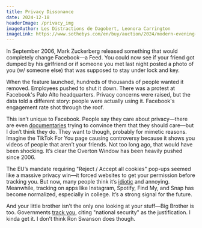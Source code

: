 ```yaml
---
title: Privacy Dissonance
date: 2024-12-18
headerImage: /privacy_img
imageAuthor: Les Distractions de Dagobert, Leonora Carrington
imageLink: https://www.sothebys.com/en/buy/auction/2024/modern-evening-auction/les-distractions-de-dagobert
---
```

In September 2006, Mark Zuckerberg released something that would completely change Facebook—a Feed. You could now see if your friend got dumped by his girlfriend or if someone you met last night posted a photo of you (w/ someone else) that was supposed to stay under lock and key.

When the feature launched, hundreds of thousands of people wanted it removed. Employees pushed to shut it down. There was a protest at Facebook's Palo Alto headquarters. Privacy concerns were raised, but the data told a different story: people were actually using it. Facebook's engagement rate shot through the roof.

This isn’t unique to Facebook. People say they care about privacy—there are even [documentaries](https://en.wikipedia.org/wiki/The_Social_Dilemma) trying to convince them that they should care—but I don’t think they do. They want to though, probably for mimetic reasons. Imagine the TikTok For You page causing controversy because it shows you videos of people that aren’t your friends. Not too long ago, that would have been shocking. It’s clear the Overton Window has been heavily pushed since 2006.

The EU’s mandate requiring "Reject / Accept all cookies" pop-ups seemed like a massive privacy win—it forced websites to get your permission before tracking you. But now, many people think it’s [idiotic](https://x.com/levelsio/status/1713175988991930377) and annoying. Meanwhile, tracking on apps like Instagram, Spotify, Find My, and Snap has become normalized, especially in college. It’s a strong signal for the future.

And your little brother isn’t the only one looking at your stuff—Big Brother is too. Governments [track you](https://en.wikipedia.org/wiki/Patriot_Act), citing "national security" as the justification. I kinda get it. I don’t think Ron Swanson does though.
